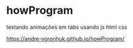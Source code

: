 # howProgram
testando animações em tabs usando js html css

 https://andre-voronhuk.github.io/howProgram/
